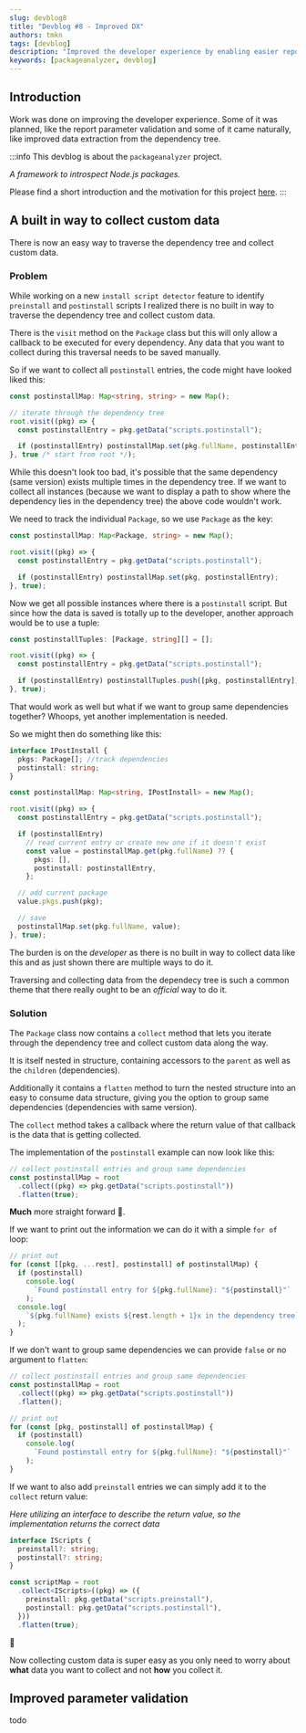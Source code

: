 ```yaml
---
slug: devblog8
title: "Devblog #8 - Improved DX"
authors: tmkn
tags: [devblog]
description: "Improved the developer experience by enabling easier report parameter validation as well as easier data extraction from the dependency tree"
keywords: [packageanalyzer, devblog]
---
```


## Introduction

Work was done on improving the developer experience. Some of it was planned, like the report parameter validation and some of it came naturally, like improved data extraction from the dependency tree.

<!--truncate-->

:::info
This devblog is about the `packageanalyzer` project.

_A framework to introspect Node.js packages._

Please find a short introduction and the motivation for this project [here](/docs/intro).
:::

## A built in way to collect custom data

There is now an easy way to traverse the dependency tree and collect custom data.

### Problem

While working on a new `install script detector` feature to identify `preinstall` and `postinstall` scripts I realized there is no built in way to traverse the dependency tree and collect custom data.

There is the `visit` method on the `Package` class but this will only allow a callback to be executed for every dependency. Any data that you want to collect during this traversal needs to be saved manually.

So if we want to collect all `postinstall` entries, the code might have looked liked this:

```typescript
const postinstallMap: Map<string, string> = new Map();

// iterate through the dependency tree
root.visit((pkg) => {
  const postinstallEntry = pkg.getData("scripts.postinstall");

  if (postinstallEntry) postinstallMap.set(pkg.fullName, postinstallEntry);
}, true /* start from root */);
```

While this doesn't look too bad, it's possible that the same dependency (same version) exists multiple times in the dependency tree. If we want to collect all instances (because we want to display a path to show where the dependency lies in the dependency tree) the above code wouldn't work.

We need to track the individual `Package`, so we use `Package` as the key:

```typescript
const postinstallMap: Map<Package, string> = new Map();

root.visit((pkg) => {
  const postinstallEntry = pkg.getData("scripts.postinstall");

  if (postinstallEntry) postinstallMap.set(pkg, postinstallEntry);
}, true);
```

Now we get all possible instances where there is a `postinstall` script. But since how the data is saved is totally up to the developer, another approach would be to use a tuple:

```typescript
const postinstallTuples: [Package, string][] = [];

root.visit((pkg) => {
  const postinstallEntry = pkg.getData("scripts.postinstall");

  if (postinstallEntry) postinstallTuples.push([pkg, postinstallEntry]);
}, true);
```

That would work as well but what if we want to group same dependencies together? Whoops, yet another implementation is needed.

So we might then do something like this:

```typescript
interface IPostInstall {
  pkgs: Package[]; //track dependencies
  postinstall: string;
}

const postinstallMap: Map<string, IPostInstall> = new Map();

root.visit((pkg) => {
  const postinstallEntry = pkg.getData("scripts.postinstall");

  if (postinstallEntry)
    // read current entry or create new one if it doesn't exist
    const value = postinstallMap.get(pkg.fullName) ?? {
      pkgs: [],
      postinstall: postinstallEntry,
    };

  // add current package
  value.pkgs.push(pkg);

  // save
  postinstallMap.set(pkg.fullName, value);
}, true);
```

The burden is on the _developer_ as there is no built in way to collect data like this and as just shown there are multiple ways to do it.

Traversing and collecting data from the dependecy tree is such a common theme that there really ought to be an _official_ way to do it.

### Solution

The `Package` class now contains a `collect` method that lets you iterate through the dependency tree and collect custom data along the way.

It is itself nested in structure, containing accessors to the `parent` as well as the `children` (dependencies).

Additionally it contains a `flatten` method to turn the nested structure into an easy to consume data structure, giving you the option to group same dependencies (dependencies with same version).

The `collect` method takes a callback where the return value of that callback is the data that is getting collected.

The implementation of the `postinstall` example can now look like this:

```typescript
// collect postinstall entries and group same dependencies
const postinstallMap = root
  .collect((pkg) => pkg.getData("scripts.postinstall"))
  .flatten(true);
```

**Much** more straight forward 🙌.

If we want to print out the information we can do it with a simple `for of` loop:

```typescript
// print out
for (const [[pkg, ...rest], postinstall] of postinstallMap) {
  if (postinstall)
    console.log(
      `Found postinstall entry for ${pkg.fullName}: "${postinstall}"`
    );
  console.log(
    `${pkg.fullName} exists ${rest.length + 1}x in the dependency tree`
  );
}
```

If we don't want to group same dependencies we can provide `false` or no argument to `flatten`:

```typescript
// collect postinstall entries and group same dependencies
const postinstallMap = root
  .collect((pkg) => pkg.getData("scripts.postinstall"))
  .flatten();

// print out
for (const [pkg, postinstall] of postinstallMap) {
  if (postinstall)
    console.log(
      `Found postinstall entry for ${pkg.fullName}: "${postinstall}"`
    );
}
```

If we want to also add `preinstall` entries we can simply add it to the `collect` return value:

*Here utilizing an interface to describe the return value, so the implementation returns the correct data*

```typescript
interface IScripts {
  preinstall?: string;
  postinstall?: string;
}

const scriptMap = root
  .collect<IScripts>((pkg) => ({
    preinstall: pkg.getData("scripts.preinstall"),
    postinstall: pkg.getData("scripts.postinstall"),
  }))
  .flatten(true);
```

🙌

Now collecting custom data is super easy as you only need to worry about **what** data you want to collect and not **how** you collect it.

## Improved parameter validation

todo
